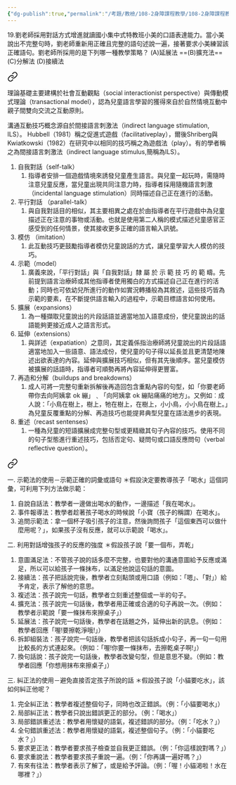 ```yaml
---
{"dg-publish":true,"permalink":"/考題/教檢/108-2身障課程教學/108-2身障課程教學-第1大題第19題/","tags":["考題","題目","完成"]}
---
```


19.劉老師採用對話方式增進就讀國小集中式特教班小美的口語表達能力。當小美說出不完整句時，劉老師重新用正確且完整的語句述說一遍，接著要求小美練習該正確語句。劉老師所採用的是下列哪一種教學策略？
(A)延展法 ==(B)擴充法== (C)分解法 (D)接續法


<div class="transclusion internal-embed is-loaded"><a class="markdown-embed-link" href="//" aria-label="Open link"><svg xmlns="http://www.w3.org/2000/svg" width="24" height="24" viewBox="0 0 24 24" fill="none" stroke="currentColor" stroke-width="2" stroke-linecap="round" stroke-linejoin="round" class="svg-icon lucide-link"><path d="M10 13a5 5 0 0 0 7.54.54l3-3a5 5 0 0 0-7.07-7.07l-1.72 1.71"></path><path d="M14 11a5 5 0 0 0-7.54-.54l-3 3a5 5 0 0 0 7.07 7.07l1.71-1.71"></path></svg></a><div class="markdown-embed">




理論基礎主要建構於社會互動觀點（social interactionist perspective）與傳動模式理論（transactional model），認為兒童語言學習的獲得來自於自然情境互動中親子間雙向交流之互動原則。

溝通互動技巧概念源自於間接語言刺激法（indirect language stimulation, ILS）。
Hubbell（1981）稱之促進式遊戲（facilitativeplay），爾後Shriberg與Kwiatkowski（1982）在研究中以相同的技巧稱之為遊戲法（play）。有的學者稱之為間接語言刺激法（indirect language stimulus,簡稱為ILS）。

1. 自我對話（self-talk）
	1. 指導者安排一個遊戲情境來誘發兒童產生語言。與兒童一起玩時，需隨時注意兒童反應，當兒童出現共同注意力時，指導者採用隨機語言刺激（incidental language stimulation）同時描述自己正在進行的活動。
2. 平行對話 （parallel-talk）
	1. 與自我對話目的相似，其主要相異之處在於由指導者在平行遊戲中為兒童描述正在注意的事物或活動。也就是使用第二人稱的模式描述兒童感官正感受到的任何情景，使其接收更多正確的語言輸入訊號。
3. 模仿 （imitation）
	1. 此互動技巧更鼓勵指導者模仿兒童說話的方式，讓兒童學習大人模仿的技巧。
4. 示範（model）
	1. 廣義來說，「平行對話」與「自我對話」隸 屬 於 示 範 技 巧 的 範 疇。先前提到語言治療師或其他指導者使用獨白的方式描述自己正在進行的活動；同時也可依幼兒所進行的動作如實況轉播般為其敘述，這些技巧皆為示範的要素，在不斷提供語言輸入的過程中，示範目標語言如何使用。
5. 擴展（expansions）
	1. 為一種擷取兒童說出的片段話語並適當地加入語意成份，使兒童說出的話語能夠更接近成人之語言形式。
6. 延伸（extensions）
	1. 與詳述（expatiation）之意同，其定義係指治療師將兒童說出的片段話語適當地加入一些語意、語法成份，使兒童的句子得以延長並且更清楚地陳述出欲表達的內容。延伸與擴展技巧相似，但有其先後順序。當兒童模仿被擴展的話語時，指導者可順勢再將內容延伸得更豐富。
7. 再造和分解（buildups and breakdowns）
	1. 成人可將一完整句重新拆解後再造回包含重點內容的句型，如「你要老師帶你去向阿姨拿 ok 繃」﹑「向阿姨拿 ok 繃貼痛痛的地方」。又例如︰成人說：「小鳥在樹上，樹上，牠在樹上，在樹上，小小鳥，小小鳥在樹上。」為兒童反覆重點的分解、再造技巧也能提昇典型兒童在語法進步的表現。
8. 重述（recast sentenses）
	1. 一種為兒童的短語擴展成完整句型或更精緻其句子內容的技巧。使用不同的句子型態進行重述技巧，包括否定句、疑問句或口語反應問句（verbal reflective question）。


</div></div>



<div class="transclusion internal-embed is-loaded"><a class="markdown-embed-link" href="//" aria-label="Open link"><svg xmlns="http://www.w3.org/2000/svg" width="24" height="24" viewBox="0 0 24 24" fill="none" stroke="currentColor" stroke-width="2" stroke-linecap="round" stroke-linejoin="round" class="svg-icon lucide-link"><path d="M10 13a5 5 0 0 0 7.54.54l3-3a5 5 0 0 0-7.07-7.07l-1.72 1.71"></path><path d="M14 11a5 5 0 0 0-7.54-.54l-3 3a5 5 0 0 0 7.07 7.07l1.71-1.71"></path></svg></a><div class="markdown-embed">




一. 示範法的使用－示範正確的詞彙或語句
＊假設決定要教導孩子「喝水」這個詞彙，可利用下列方法做示範：
1. 自說自話法：教學者一邊做出喝水的動作，一邊描述「我在喝水」。
2. 事件報導法：教學者趁著孩子喝水的時候說「小寶（孩子的稱謂）在喝水」。
3. 追問示範法：拿一個杯子吸引孩子的注意，然後詢問孩子「這個東西可以做什麼用呢？」，如果孩子沒有反應，就可以示範說「喝水」。

二. 利用對話增強孩子的反應的強度
＊假設孩子說「要一個布，弄乾」
1. 意圖滿足法：不管孩子說的話多麼不完整，也要對他的溝通意圖給予反應或滿足，所以可以給孩子一條抹布，以滿足他說這句話的意圖。
2. 接續法：孩子把話說完後，教學者立刻點頭或用口語（例如：「嗯」、「對」）給予肯定，表示了解他的意思。
3. 複述法：孩子說完一句話，教學者立刻重述整個或一半的句子。
4. 擴充法：孩子說完一句話後，教學者用正確或合適的句子再說一次。（例如：教學者示範說「要一條抹布來擦桌子」）
5. 延展法：孩子說完一句話後，教學者在話題之外，延伸出新的訊息。（例如：教學者回應「喔!要擦乾淨哦!」）
6. 拆卸組裝法：孩子說完一句話後，教學者把該句話拆成小句子，再一句一句用比較長的方式連起來。（例如：「喔!你要一條抹布，去擦乾桌子啊!」）
7. 換句話說：孩子說完一句話後，教學者改變句型，但是意思不變。（例如：教學者回應「你想用抹布來擦桌子」）

三. 糾正法的使用－避免直接否定孩子所說的話
＊假設孩子說「小貓要吃水」，該如何糾正他呢？
1. 完全糾正法：教學者複述整個句子，同時也改正錯誤。（例：「小貓要喝水」）
2. 局部糾正法：教學者只說出錯誤更正的部分。（例：「喝水」）
3. 局部錯誤重述法：教學者用懷疑的語氣，複述錯誤的部分。（例：「吃水？」）
4. 全句錯誤重述法：教學者用懷疑的語氣，複述整個句子。（例：「小貓要吃水？」）
5. 要求更正法：教學者要求孩子檢查並自我更正錯誤。（例：「你這樣說對嗎？」）
6. 要求重說法：教學者要求孩子重說一遍。（例：「你再講一遍好嗎？」）
7. 有來有往法：教學者表示了解了，或是給予評論。（例：「喔！小貓渇啦！水在哪裡？」）

</div></div>
